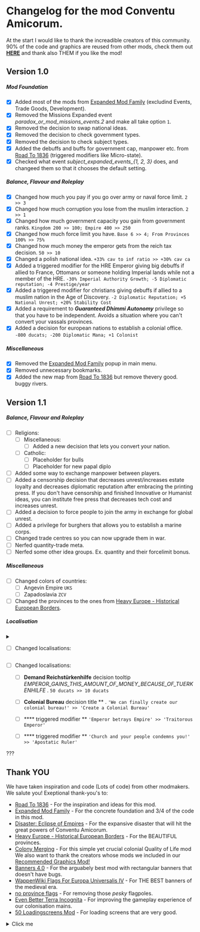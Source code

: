 #  Changelog for the mod Conventu Amicorum.
At the start I would like to thank the increadible creators of this community. 90% of the code and graphics are reused from other mods, check them out [**HERE**](https://github.com/xnrado/conventu-amicorum/blob/main/CHANGELOG.md#thank-you) and thank also THEM if you like the mod!
## Version 1.0
##### Mod Foundation
- [x] Added most of the mods from [Expanded Mod Family](https://steamcommunity.com/workshop/filedetails/?id=1626860092) (excludind Events, Trade Goods, Development). 
- [x] Removed the Missions Expanded event *paradox_or_mod_missions_events.2* and make all take option `1`.
- [x] Removed the decision to swap national ideas.
- [x] Removed the decision to check government types.
- [x] Removed the decision to check subject types.
- [x] Added the debuffs and buffs for government cap, manpower etc. from [Road To 1836](https://steamcommunity.com/sharedfiles/filedetails/?id=2895913903&searchtext=1836) (triggered modifiers like Micro-state).
- [x] Checked what event *subject_expanded_events_{1, 2, 3}* does, and changeed them so that it chooses the default setting.
##### Balance, Flavour and Roleplay
- [x] Changed how much you pay if you go over army or naval force limit. `2 >> 3`
- [x] Changed how much corruption you lose from the muslim interaction. `2 >> 1`
- [x] Changed how much government capacity you gain from government ranks. `Kingdom 200 >> 100; Empire 400 >> 250`
- [x] Changed how much force limit you have. `Base 6 >> 4; From Provinces 100% >> 75%`
- [x] Changed how much money the emperor gets from the reich tax decision. `50 >> 10`
- [x] Changed a polish national idea. `+33% cav to inf ratio >> +30% cav ca`
- [x] Added a triggered modifier for the HRE Emperor giving big debuffs if allied to France, Ottomans or someone holding Imperial lands while not a member of the HRE. `-30% Imperial Authority Growth; -5 Diplomatic reputation; -4 Prestige/year`
- [x] Added a triggered modifier for christians giving debuffs if allied to a muslim nation in the Age of Discovery. `-2 Diplomatic Reputation; +5 National Unrest; +20% Stability Cost`
- [x] Added a requirement to ***Guaranteed Dhimmi Autonomy*** privilege so that you have to be independent. Avoids a situation where you can't convert your vassals provinces.
- [x] Added a decision for european nations to establish a colonial office. `-800 ducats; -200 Diplomatic Mana; +1 Colonist`
##### Miscellaneous 
- [x] Removed the [Expanded Mod Family](https://steamcommunity.com/workshop/filedetails/?id=1626860092) popup in main menu.
- [x] Removed unnecessary bookmarks.
- [x] Added the new map from [Road To 1836](https://steamcommunity.com/sharedfiles/filedetails/?id=2895913903&searchtext=1836) but remove thevery good. buggy rivers.

## Version 1.1
##### Balance, Flavour and Roleplay
- [ ] Religions:
    - [ ] Miscellaneous:
        - [ ] Added a new decision that lets you convert your nation.
    - [ ] Catholic:
        - [ ] Placeholder for bulls 
        - [ ] Placeholder for new papal diplo
- [ ] Added some way to exchange manpower between players.
- [ ] Added a censorship decision that decreases unrest/increases estate loyalty and decreases diplomatic reputation after embracing the printing press. If you don't have censorship and finished Innovative or Humanist ideas, you can institute free press that decreases tech cost and increases unrest.
- [ ] Added a decision to force people to join the army in exchange for global unrest. 
- [ ] Added a privilege for burghers that allows you to establish a marine corps.
- [ ] Changed trade centres so you can now upgrade them in war.
- [ ] Nerfed quantity-trade meta.
- [ ] Nerfed some other idea groups. Ex. quantity and their forcelimit bonus.
##### Miscellaneous 
- [ ] Changed colors of countries:
    - [ ] Angevin Empire `UKS `
    - [ ] Zapadoslavia `ZCV `
- [ ] Changed the provinces to the ones from [Heavy Europe - Historical European Borders](https://steamcommunity.com/sharedfiles/filedetails/?id=2163051328).
##### Localisation
<details>
  <summary>
  
  - [ ] Changed localisations:
      
  </summary>
    
  - [ ] **Demand Reichstürkenhilfe** decision tooltip *EMPEROR_GAINS_THIS_AMOUNT_OF_MONEY_BECAUSE_OF_TUERKENHILFE* . `50 ducats >> 10 ducats`
  - [ ] **Colonial Bureau** decision title ** . `'We can finally create our colonial bureau!' >> 'Create a Colonial Bureau'`
  - [ ] **** triggered modifier ** `'Emperor betrays Empire' >> 'Traitorous Emperor'`
  - [ ] **** triggered modifier ** `'Church and your people condemns you!' >> 'Apostatic Ruler'`

</details>

- [ ] Changed localisations:
    - [ ] **Demand Reichstürkenhilfe** decision tooltip *EMPEROR_GAINS_THIS_AMOUNT_OF_MONEY_BECAUSE_OF_TUERKENHILFE* . `50 ducats >> 10 ducats`
    - [ ] **Colonial Bureau** decision title ** . `'We can finally create our colonial bureau!' >> 'Create a Colonial Bureau'`
    - [ ] **** triggered modifier ** `'Emperor betrays Empire' >> 'Traitorous Emperor'`
    - [ ] **** triggered modifier ** `'Church and your people condemns you!' >> 'Apostatic Ruler'`


???

## Thank YOU
We have taken inspiration and code (Lots of code) from other modmakers. We salute you! Exeptional thank-you's to:
+   [Road To 1836](https://steamcommunity.com/sharedfiles/filedetails/?id=2895913903&searchtext=1836) - For the inspiration and ideas for this mod.
+   [Expanded Mod Family](https://steamcommunity.com/workshop/filedetails/?id=1626860092) - For the concrete foundation and 3/4 of the code in this mod.
+   [Disaster: Eclipse of Empires](https://steamcommunity.com/sharedfiles/filedetails/?id=2805088800) - For the expansive disaster that will hit the great powers of Conventu Amicorum.
+   [Heavy Europe - Historical European Borders](https://steamcommunity.com/sharedfiles/filedetails/?id=2163051328) - For the BEAUTIFUL provinces. 
+   [Colony Merging](https://steamcommunity.com/sharedfiles/filedetails/?id=1562888561) - For this simple yet crucial colonial Quality of Life mod
We also want to thank the creators whose mods we included in our [Recommended Graphics Mod!](https://steamcommunity.com/sharedfiles/filedetails/?id=2901389406)
+   [Banners 4.0](https://steamcommunity.com/sharedfiles/filedetails/?id=2129713984) - For the arguabely best mod with rectangular banners that doesn't have bugs.
+   [WappenWiki Flags For Europa Universalis IV](https://steamcommunity.com/sharedfiles/filedetails/?id=1253972870) - For THE BEST banners of the medieval era.
+   [no province flags](https://steamcommunity.com/sharedfiles/filedetails/?id=2861738197) - For removing those *pesky* flagpoles.
+   [Even Better Terra Incognita](https://steamcommunity.com/sharedfiles/filedetails/?id=185341579) - For improving the gameplay experience of our colonisation mains.
+   [50 Loadingscreens Mod](https://steamcommunity.com/sharedfiles/filedetails/?id=251964175&searchtext=loading+screen) - For loading screens that are very good.



<details>
  <summary>Click me</summary>
  
  1. Foo
  2. Bar
     * Baz
     * Qux

</details>
